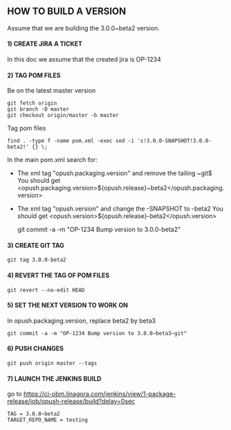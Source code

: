 ## HOW TO BUILD A VERSION
Assume that we are building the 3.0.0~beta2 version.

#### 1) CREATE JIRA A TICKET
In this doc we assume that the created jira is OP-1234

#### 2) TAG POM FILES
Be on the latest master version  

    git fetch origin
    git branch -D master
    git checkout origin/master -b master

Tag pom files  

    find . -type f -name pom.xml -exec sed -i 's!3.0.0-SNAPSHOT!3.0.0-beta2!' {} \;

In the main pom.xml search for:
- The xml tag "opush.packaging.version" and remove the tailing ~git$  
  You should get <opush.packaging.version>${opush.release}~beta2</opush.packaging.version>  
- The xml tag "opush.version" and change the -SNAPSHOT to -beta2
  You should get <opush.version>${opush.release}-beta2</opush.version>

    git commit -a -m "OP-1234 Bump version to 3.0.0-beta2"

#### 3) CREATE GIT TAG
    git tag 3.0.0-beta2

#### 4) REVERT THE TAG OF POM FILES
    git revert --no-edit HEAD

#### 5) SET THE NEXT VERSION TO WORK ON
In opush.packaging.version, replace beta2 by beta3  

    git commit -a -m "OP-1234 Bump version to 3.0.0~beta3~git"

#### 6) PUSH CHANGES
    git push origin master --tags

#### 7) LAUNCH THE JENKINS BUILD
go to https://ci-obm.linagora.com/jenkins/view/1-package-release/job/opush-release/build?delay=0sec

    TAG = 3.0.0~beta2
    TARGET_REPO_NAME = testing

